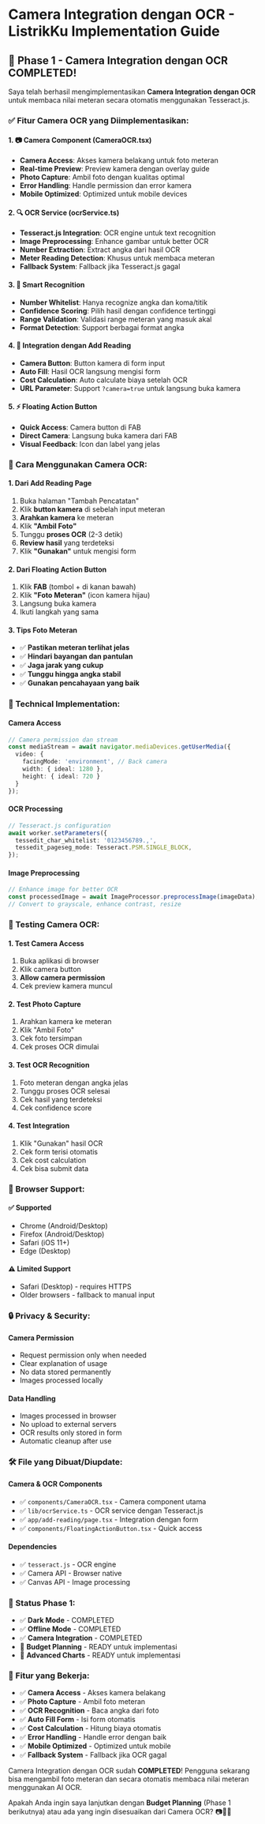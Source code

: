 # Camera Integration dengan OCR - ListrikKu Implementation Guide

## 🚀 Phase 1 - Camera Integration dengan OCR COMPLETED!

Saya telah berhasil mengimplementasikan **Camera Integration dengan OCR** untuk membaca nilai meteran secara otomatis menggunakan Tesseract.js.

### ✅ Fitur Camera OCR yang Diimplementasikan:

#### 1. **📷 Camera Component (CameraOCR.tsx)**
- **Camera Access**: Akses kamera belakang untuk foto meteran
- **Real-time Preview**: Preview kamera dengan overlay guide
- **Photo Capture**: Ambil foto dengan kualitas optimal
- **Error Handling**: Handle permission dan error kamera
- **Mobile Optimized**: Optimized untuk mobile devices

#### 2. **🔍 OCR Service (ocrService.ts)**
- **Tesseract.js Integration**: OCR engine untuk text recognition
- **Image Preprocessing**: Enhance gambar untuk better OCR
- **Number Extraction**: Extract angka dari hasil OCR
- **Meter Reading Detection**: Khusus untuk membaca meteran
- **Fallback System**: Fallback jika Tesseract.js gagal

#### 3. **🎯 Smart Recognition**
- **Number Whitelist**: Hanya recognize angka dan koma/titik
- **Confidence Scoring**: Pilih hasil dengan confidence tertinggi
- **Range Validation**: Validasi range meteran yang masuk akal
- **Format Detection**: Support berbagai format angka

#### 4. **🔄 Integration dengan Add Reading**
- **Camera Button**: Button kamera di form input
- **Auto Fill**: Hasil OCR langsung mengisi form
- **Cost Calculation**: Auto calculate biaya setelah OCR
- **URL Parameter**: Support `?camera=true` untuk langsung buka kamera

#### 5. **⚡ Floating Action Button**
- **Quick Access**: Camera button di FAB
- **Direct Camera**: Langsung buka kamera dari FAB
- **Visual Feedback**: Icon dan label yang jelas

### 🎯 Cara Menggunakan Camera OCR:

#### 1. **Dari Add Reading Page**
1. Buka halaman "Tambah Pencatatan"
2. Klik **button kamera** di sebelah input meteran
3. **Arahkan kamera** ke meteran
4. Klik **"Ambil Foto"**
5. Tunggu **proses OCR** (2-3 detik)
6. **Review hasil** yang terdeteksi
7. Klik **"Gunakan"** untuk mengisi form

#### 2. **Dari Floating Action Button**
1. Klik **FAB** (tombol + di kanan bawah)
2. Klik **"Foto Meteran"** (icon kamera hijau)
3. Langsung buka kamera
4. Ikuti langkah yang sama

#### 3. **Tips Foto Meteran**
- ✅ **Pastikan meteran terlihat jelas**
- ✅ **Hindari bayangan dan pantulan**
- ✅ **Jaga jarak yang cukup**
- ✅ **Tunggu hingga angka stabil**
- ✅ **Gunakan pencahayaan yang baik**

### 🔧 Technical Implementation:

#### **Camera Access**
```typescript
// Camera permission dan stream
const mediaStream = await navigator.mediaDevices.getUserMedia({
  video: {
    facingMode: 'environment', // Back camera
    width: { ideal: 1280 },
    height: { ideal: 720 }
  }
});
```

#### **OCR Processing**
```typescript
// Tesseract.js configuration
await worker.setParameters({
  tessedit_char_whitelist: '0123456789.,',
  tessedit_pageseg_mode: Tesseract.PSM.SINGLE_BLOCK,
});
```

#### **Image Preprocessing**
```typescript
// Enhance image for better OCR
const processedImage = await ImageProcessor.preprocessImage(imageData);
// Convert to grayscale, enhance contrast, resize
```

### 🧪 Testing Camera OCR:

#### 1. **Test Camera Access**
1. Buka aplikasi di browser
2. Klik camera button
3. **Allow camera permission**
4. Cek preview kamera muncul

#### 2. **Test Photo Capture**
1. Arahkan kamera ke meteran
2. Klik "Ambil Foto"
3. Cek foto tersimpan
4. Cek proses OCR dimulai

#### 3. **Test OCR Recognition**
1. Foto meteran dengan angka jelas
2. Tunggu proses OCR selesai
3. Cek hasil yang terdeteksi
4. Cek confidence score

#### 4. **Test Integration**
1. Klik "Gunakan" hasil OCR
2. Cek form terisi otomatis
3. Cek cost calculation
4. Cek bisa submit data

### 📱 Browser Support:

#### ✅ **Supported**
- Chrome (Android/Desktop)
- Firefox (Android/Desktop)
- Safari (iOS 11+)
- Edge (Desktop)

#### ⚠️ **Limited Support**
- Safari (Desktop) - requires HTTPS
- Older browsers - fallback to manual input

### 🔒 Privacy & Security:

#### **Camera Permission**
- Request permission only when needed
- Clear explanation of usage
- No data stored permanently
- Images processed locally

#### **Data Handling**
- Images processed in browser
- No upload to external servers
- OCR results only stored in form
- Automatic cleanup after use

### 🛠️ File yang Dibuat/Diupdate:

#### **Camera & OCR Components**
- ✅ `components/CameraOCR.tsx` - Camera component utama
- ✅ `lib/ocrService.ts` - OCR service dengan Tesseract.js
- ✅ `app/add-reading/page.tsx` - Integration dengan form
- ✅ `components/FloatingActionButton.tsx` - Quick access

#### **Dependencies**
- ✅ `tesseract.js` - OCR engine
- ✅ Camera API - Browser native
- ✅ Canvas API - Image processing

### 🚀 Status Phase 1:

- ✅ **Dark Mode** - COMPLETED
- ✅ **Offline Mode** - COMPLETED  
- ✅ **Camera Integration** - COMPLETED
- 🔄 **Budget Planning** - READY untuk implementasi
- 🔄 **Advanced Charts** - READY untuk implementasi

### 🎯 Fitur yang Bekerja:

- ✅ **Camera Access** - Akses kamera belakang
- ✅ **Photo Capture** - Ambil foto meteran
- ✅ **OCR Recognition** - Baca angka dari foto
- ✅ **Auto Fill Form** - Isi form otomatis
- ✅ **Cost Calculation** - Hitung biaya otomatis
- ✅ **Error Handling** - Handle error dengan baik
- ✅ **Mobile Optimized** - Optimized untuk mobile
- ✅ **Fallback System** - Fallback jika OCR gagal

Camera Integration dengan OCR sudah **COMPLETED**! Pengguna sekarang bisa mengambil foto meteran dan secara otomatis membaca nilai meteran menggunakan AI OCR.

Apakah Anda ingin saya lanjutkan dengan **Budget Planning** (Phase 1 berikutnya) atau ada yang ingin disesuaikan dari Camera OCR? 📷🤖✨
